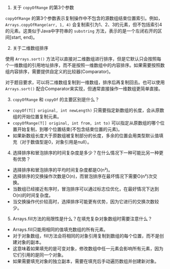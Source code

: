 1. 关于 `copyOfRange` 的第3个参数

`copyOfRange` 的第3个参数表示复制操作中不包含的源数组结束位置索引。例如，`Arrays.copyOfRange(arr, 1, 4)` 会复制索引为1、2、3的元素，但不包括索引4的元素。这类似于Java中字符串的 `substring` 方法，表示的是一个左闭右开的区间[start, end)。

2. 关于二维数组排序

使用 `Arrays.sort()` 方法可以直接对二维数组进行排序，但是它默认只会按照每个一维数组的引用地址排序，而不是按照一维数组中的内容排序。如果需要按照数组内容排序，需要提供自定义的比较器(Comparator)。

对于题目要求，可以将二维数组复制到一维数组，排序后再复制回去。也可以使用 `Arrays.sort()` 配合Comparator来实现，但通常直接操作一维数组更简单直接。

3. `copyOfRange` 和 `copyOf` 的主要区别是什么？

* `copyOf(T[] original, int newLength)` 只需要指定新数组的长度，会从原数组的开始位置复制元素。
* `copyOfRange(T[] original, int from, int to)` 可以指定从原数组的哪个位置开始复制，到哪个位置结束(不包含结束位置的元素)。
* 如果新数组长度大于原数组被复制部分的长度，多余的位置会用类型默认值填充（对于数值型是0，对象引用是null）。

4. 选择排序和冒泡排序的时间复杂度是多少？在什么情况下一种可能比另一种更有优势？

* 选择排序和冒泡排序的平均时间复杂度都是O(n²)。
* 选择排序的交换操作次数是O(n)，而冒泡排序在最坏情况下需要O(n²)次交换。
* 当数组已经接近有序时，冒泡排序可以通过标志位优化，在最好情况下达到O(n)的时间复杂度。
* 当交换操作代价较高时，选择排序可能更有优势，因为它进行的交换次数较少。

5. Arrays.fill方法的局限性是什么？在填充复杂对象数组时需要注意什么？

* Arrays.fill只能用相同的值填充数组的所有元素。
* 对于对象数组，fill方法会将相同的对象引用复制到数组的每个位置，而不是创建对象的副本。
* 这意味着如果填充的是可变对象，修改数组中任一元素会影响所有元素，因为它们引用的是同一个对象。
* 如果需要填充对象的独立副本，需要在填充后手动遍历数组并创建新对象。